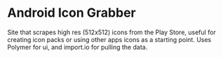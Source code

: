 # Android Icon Grabber
Site that scrapes high res (512x512) icons from the Play Store, useful for creating icon packs or using other apps icons as a starting point. Uses Polymer for ui, and import.io for pulling the data. 
